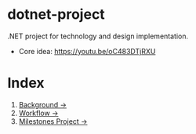 # dotnet-project
.NET project for technology and design implementation.
- Core idea: https://youtu.be/oC483DTjRXU

# Index

1. [Background →](docs/background.md)
2. [Workflow →](docs/workflow.md)
3. [Milestones Project  →](docs/milestones.md)